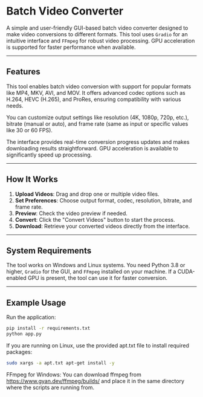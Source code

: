 # Batch Video Converter

A simple and user-friendly GUI-based batch video converter designed to make video conversions to different formats. This tool uses `Gradio` for an intuitive interface and `FFmpeg` for robust video processing. GPU acceleration is supported for faster performance when available.

---

## Features

This tool enables batch video conversion with support for popular formats like MP4, MKV, AVI, and MOV. It offers advanced codec options such as H.264, HEVC (H.265), and ProRes, ensuring compatibility with various needs.  

You can customize output settings like resolution (4K, 1080p, 720p, etc.), bitrate (manual or auto), and frame rate (same as input or specific values like 30 or 60 FPS). 

The interface provides real-time conversion progress updates and makes downloading results straightforward. GPU acceleration is available to significantly speed up processing.

---

## How It Works

1. **Upload Videos**: Drag and drop one or multiple video files.
2. **Set Preferences**: Choose output format, codec, resolution, bitrate, and frame rate.
3. **Preview**: Check the video preview if needed.
4. **Convert**: Click the "Convert Videos" button to start the process.
5. **Download**: Retrieve your converted videos directly from the interface.

---

## System Requirements

The tool works on Windows and Linux systems. You need Python 3.8 or higher, `Gradio` for the GUI, and `FFmpeg` installed on your machine. If a CUDA-enabled GPU is present, the tool can use it for faster conversion.

---

## Example Usage

Run the application:
```bash
pip install -r requirements.txt
python app.py
```

If you are running on Linux, use the provided apt.txt file to install required packages:
```bash
sudo xargs -a apt.txt apt-get install -y
```

FFmpeg for Windows:
You can download ffmpeg from https://www.gyan.dev/ffmpeg/builds/ and place it in the same directory where the scripts are running from.

